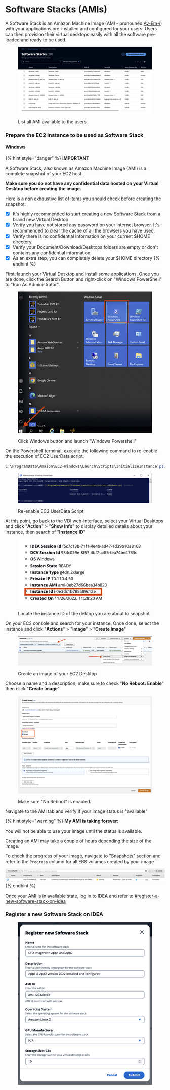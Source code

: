 # Software Stacks (AMIs)

A Software Stack is an Amazon Machine Image (AMI - pronouned [Ay-Em-i](https://twitter.com/Werner/status/1182530158026055681)) with your applications pre-installed and configured for your users. Users can then provision their virtual desktops easily with all the software pre-loaded and ready to be used.

<figure><img src="../.gitbook/assets/Screen Shot 2022-10-26 at 2.59.37 PM.png" alt=""><figcaption><p>List all AMI available to the users</p></figcaption></figure>

### Prepare the EC2 instance to be used as Software Stack

#### Windows

{% hint style="danger" %}
**IMPORTANT**

A Software Stack, also known as Amazon Machine Image (AMI) is a complete snapshot of your EC2 host.&#x20;

**Make sure you do not have any confidential data hosted on your Virtual Desktop before creating the image.**

Here is a non exhaustive list of items you should check before creating the snapshot:

* [x] It's highly recommended to start creating a new Software Stack from a brand new Virtual Desktop
* [x] Verify you have not stored any password on your internet browser. It's recommended to clear the cache of all the browsers you have used.
* [x] Verify there is no confidential information on your current $HOME directory.
* [x] Verify your Document/Download/Desktops folders are empty or don't contains any confidential information.
* [x] As an extra step, you can completely delete your $HOME directory
{% endhint %}

First, launch your Virtual Desktop and install some applications. Once you are done, click the Search Button and right-click on "Windows PowerShell" to "Run As Administrator".

<figure><img src="../.gitbook/assets/Screen Shot 2022-11-26 at 7.41.25 PM.png" alt=""><figcaption><p>Click Windows button and launch "Windows Powershell"</p></figcaption></figure>

On the Powershell terminal, execute the following command to re-enable the execution of EC2 UserData script.

```powershell
C:\ProgramData\Amazon\EC2-Windows\Launch\Scripts\InitializeInstance.ps1 -Schedule
```

<figure><img src="../.gitbook/assets/Screen Shot 2022-11-26 at 7.44.39 PM.png" alt=""><figcaption><p>Re-enable EC2 UserData Script</p></figcaption></figure>

At this point, go back to the VDI web-interface, select your Virtual Desktops and click "**Action**" > "**Show Info**" to display detailed details about your instance, then search of "**Instance ID**"

<figure><img src="../.gitbook/assets/Screen Shot 2022-11-26 at 7.46.53 PM.png" alt=""><figcaption><p>Locate the instance ID of the dektop you are about to snapshot</p></figcaption></figure>

On your EC2 console and search for your instance. Once done, select the instance and click "**Actions**" > "**Image**" > "**Create Image**"

<figure><img src="../.gitbook/assets/Screen Shot 2022-11-26 at 7.48.13 PM.png" alt=""><figcaption><p>Create an image of your EC2 Desktop</p></figcaption></figure>

Choose a name and a description, make sure to check "**No Reboot: Enable**" then click "**Create Image**"

<figure><img src="../.gitbook/assets/Screen Shot 2022-11-26 at 7.50.51 PM.png" alt=""><figcaption><p>Make sure "No Reboot" is enabled.</p></figcaption></figure>

Navigate to the AMI tab and verify if your image status is "available"

{% hint style="warning" %}
**My AMI is taking forever:**

You will not be able to use your image until the status is available.

Creating an AMI may take a couple of hours depending the size of the image.

To check the progress of your image, navigate to "Snapshots" section and refer to the `Progress` column for all EBS volumes created by your image

![](../.gitbook/assets/dcv-images-8.png)
{% endhint %}

Once your AMI is in available state, log in to IDEA and refer to  [#register-a-new-software-stack-on-idea](software-stacks-amis.md#register-a-new-software-stack-on-idea "mention")



### Register a new Software Stack on IDEA

<figure><img src="../.gitbook/assets/Screen Shot 2022-10-26 at 3.01.08 PM.png" alt=""><figcaption></figcaption></figure>
